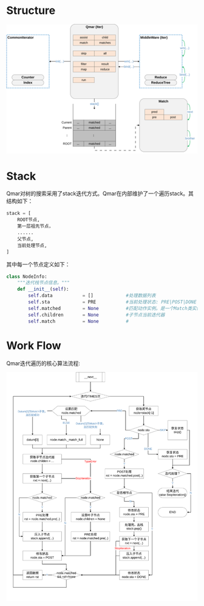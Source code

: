 
# Structure

![Strucute](Structure.svg)

# Stack
Qmar对树的搜索采用了stack迭代方式。Qmar在内部维护了一个遍历stack。其结构如下：
```python
stack = [
    ROOT节点,
    第一层祖先节点，
    ......
    父节点,
    当前处理节点,
]
```

其中每一个节点定义如下：
```python
class NodeInfo:
    """迭代栈节点信息。"""
    def __init__(self):
        self.data           = []            #处理数据列表
        self.sta            = PRE           #当前处理状态: PRE|POST|DONE|SKIP
        self.matched        = None          #匹配动作实例。是一个Match类实例
        self.children       = None          #子节点当前迭代器
        self.match          = None          #
```

# Work Flow
Qmar迭代遍历的核心算法流程:

![WorkFlow](WorkFlow.svg)